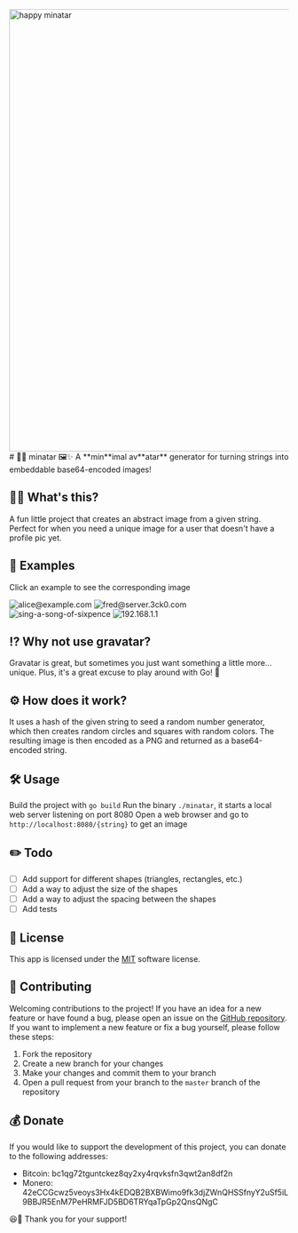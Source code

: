 <img width="796" alt="happy minatar" src="https://user-images.githubusercontent.com/96031819/212132722-02518fa9-4fa7-4e3b-8b88-da544e5f05e7.png">
# 🤏🎨 minatar 🖼️✨
A **min**imal av**atar** generator for turning strings into embeddable base64-encoded images!

## 🤷‍♂️ What's this?
A fun little project that creates an abstract image from a given string. Perfect for when you need a unique image for a user that doesn't have a profile pic yet.

## 🥽 Examples
Click an example to see the corresponding image 

![alice@example.com](https://user-images.githubusercontent.com/96031819/211981802-929c6eca-ca7d-43ce-b17d-9939696c548d.png) ![fred@server.3ck0.com](https://user-images.githubusercontent.com/96031819/211981924-428f9f4b-70d9-4568-91e8-76d770661576.png) ![sing-a-song-of-sixpence](https://user-images.githubusercontent.com/96031819/211981976-88710030-f584-42f0-9355-d74eee6707ef.png) ![192.168.1.1](https://user-images.githubusercontent.com/96031819/211982049-2f0c80be-838a-4001-9055-b3e727b1e3e1.png)

## ⁉️ Why not use gravatar?
Gravatar is great, but sometimes you just want something a little more... unique. Plus, it's a great excuse to play around with Go! 🚀

## ⚙️ How does it work?
It uses a hash of the given string to seed a random number generator, which then creates random circles and squares with random colors. The resulting image is then encoded as a PNG and returned as a base64-encoded string.

## 🛠️ Usage
  Build the project with `go build`
  Run the binary `./minatar`, it starts a local web server listening on port 8080
  Open a web browser and go to `http://localhost:8080/{string}` to get an image

## ✏️ Todo

- [ ] Add support for different shapes (triangles, rectangles, etc.)
- [ ] Add a way to adjust the size of the shapes
- [ ] Add a way to adjust the spacing between the shapes
- [ ] Add tests

## 📜 License

This app is licensed under the [MIT](https://opensource.org/licenses/MIT) software license. 

## 🤝 Contributing

Welcoming contributions to the project! If you have an idea for a new feature or have found a bug, please open an issue on the [GitHub repository](https://github.com/donuts-are-good/minatar). If you want to implement a new feature or fix a bug yourself, please follow these steps:

1.  Fork the repository
2.  Create a new branch for your changes
3.  Make your changes and commit them to your branch
4.  Open a pull request from your branch to the `master` branch of the repository

## 💰 Donate

If you would like to support the development of this project, you can donate to the following addresses:

-   Bitcoin: bc1qg72tguntckez8qy2xy4rqvksfn3qwt2an8df2n
-   Monero: 42eCCGcwz5veoys3Hx4kEDQB2BXBWimo9fk3djZWnQHSSfnyY2uSf5iL9BBJR5EnM7PeHRMFJD5BD6TRYqaTpGp2QnsQNgC

😆👏 Thank you for your support!

